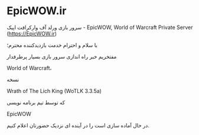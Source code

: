 # EpicWOW.ir
سرور بازی ورلد آف وارکرافت اپیک - EpicWOW, World of Warcraft Private Server (https://EpicWOW.ir)


با سلام و احترام خدمت بازدیدکننده محترم؛

مفتخریم خبر راه اندازی سرور بازی بسیار پرطرفدار

World of Warcraft،

نسخه

Wrath of The Lich King (WoTLK 3.3.5a)

که توسط تیم برنامه نویسی

EpicWOW

در حال آماده سازی است را در آینده ای نزدیک حضورتان اعلام کنیم.


